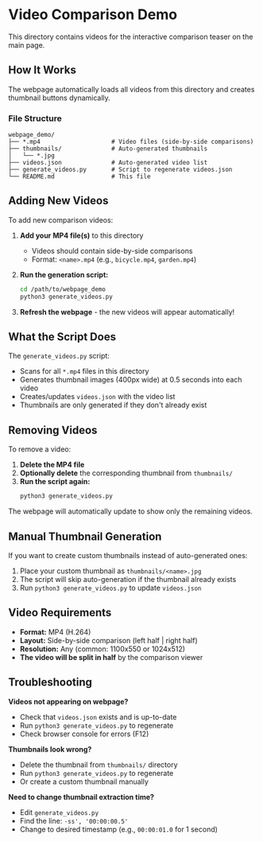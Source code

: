 # Video Comparison Demo

This directory contains videos for the interactive comparison teaser on the main page.

## How It Works

The webpage automatically loads all videos from this directory and creates thumbnail buttons dynamically.

### File Structure

```
webpage_demo/
├── *.mp4                    # Video files (side-by-side comparisons)
├── thumbnails/              # Auto-generated thumbnails
│   └── *.jpg
├── videos.json              # Auto-generated video list
├── generate_videos.py       # Script to regenerate videos.json
└── README.md                # This file
```

## Adding New Videos

To add new comparison videos:

1. **Add your MP4 file(s)** to this directory
   - Videos should contain side-by-side comparisons
   - Format: `<name>.mp4` (e.g., `bicycle.mp4`, `garden.mp4`)

2. **Run the generation script:**
   ```bash
   cd /path/to/webpage_demo
   python3 generate_videos.py
   ```

3. **Refresh the webpage** - the new videos will appear automatically!

## What the Script Does

The `generate_videos.py` script:
- Scans for all `*.mp4` files in this directory
- Generates thumbnail images (400px wide) at 0.5 seconds into each video
- Creates/updates `videos.json` with the video list
- Thumbnails are only generated if they don't already exist

## Removing Videos

To remove a video:

1. **Delete the MP4 file**
2. **Optionally delete** the corresponding thumbnail from `thumbnails/`
3. **Run the script again:**
   ```bash
   python3 generate_videos.py
   ```

The webpage will automatically update to show only the remaining videos.

## Manual Thumbnail Generation

If you want to create custom thumbnails instead of auto-generated ones:

1. Place your custom thumbnail as `thumbnails/<name>.jpg`
2. The script will skip auto-generation if the thumbnail already exists
3. Run `python3 generate_videos.py` to update `videos.json`

## Video Requirements

- **Format:** MP4 (H.264)
- **Layout:** Side-by-side comparison (left half | right half)
- **Resolution:** Any (common: 1100x550 or 1024x512)
- **The video will be split in half** by the comparison viewer

## Troubleshooting

**Videos not appearing on webpage?**
- Check that `videos.json` exists and is up-to-date
- Run `python3 generate_videos.py` to regenerate
- Check browser console for errors (F12)

**Thumbnails look wrong?**
- Delete the thumbnail from `thumbnails/` directory
- Run `python3 generate_videos.py` to regenerate
- Or create a custom thumbnail manually

**Need to change thumbnail extraction time?**
- Edit `generate_videos.py`
- Find the line: `-ss', '00:00:00.5'`
- Change to desired timestamp (e.g., `00:00:01.0` for 1 second)

